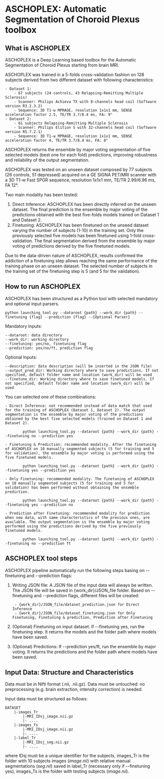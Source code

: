 # ASCHOPLEX: Automatic Segmentation of Choroid Plexus toolbox

## What is ASCHOPLEX
ASCHOPLEX is a Deep Learning based toolbox for the Automatic Segmentation of Choroid Plexus starting from brain MRI. 

ASCHOPLEX was trained in a 5-folds cross-validation fashion on 128 subjects derived from two different dataset with following characteristics:

    - Dataset 1: 
        - 67 subjects (24 controls, 43 Relapsing-Remitting Multiple Sclerosis)
        - Scanner: Philips Achieva TX with 8-channels head coil (Software version R3.2.3.2)
        - Sequence: 3D T1-w MPRAGE, resolution 1x1x1 mm, SENSE acceleration factor 2.5, TE/TR 3.7/8.4 ms, FA: 9°
    - Dataset 2: 
        - 61 subjects Relapsing-Remitting Multiple Sclerosis
        - Scanner: Philips Elition S with 32-channels head coil (Software version R5.7.2.1)
        - Sequence: 3D T1-w MPRAGE, resolution 1x1x1 mm, SENSE acceleration factor 4, TE/TR 3.7/8.4 ms, FA: 8°

ASCHOPLEX returns the ensemble by major voting segmentation of five selected models (best one for each fold) predictions, improving robustness and reliability of the output segmentation.

ASCHOPLEX was tested on an unseen dataset composed by 77 subjects (26 controls, 51 depressed) acquired on a GE SIGNA PET/MRI scanner with a 3D T1-w Fast SPGR sequence, resolution 1x1x1 mm, TE/TR 2.99/6.96 ms, FA 12°.

Two main modality has been tested:
1. Direct Inference: ASCHOPLEX has been directly inferred on the unseen dataset. The final prediction is the ensemble by major voting of the predictions obtained with the best five-folds models trained on Dataset 1 and Dataset 2.
2. Finetuning: ASCHOPLEX has been finetuned on the unseed dataset varying the number of subjects (1-10) in the training set. Only the previously selected five models has been finetuned using 1-fold cross-validation. The final segmentation derived from the ensemble by major voting of predictions derived by the five finetuned models.

Due to the data-driven nature of ASCHOPLEX, results confirmed the addiction of a finetuning step allows reaching the same performance of the training phase on an unseen dataset. The selected number of subjects in the training set of the finetuning step is 5 (and 5 for the validation).

## How to run ASCHOPLEX

ASCHOPLEX has been structured as a Python tool with selected mandatory and optional input parsers.

    python launching_tool.py --dataroot {path} --work_dir {path} --finetuning {flag} --prediction {flag} --{Optional Parser}

Mandatory Inputs:

    --dataroot: data directory
    --work_dir: working directory
    --finetuning: yes/no, finetuning flag
    --prediction: yes/no/ft, prediction flag

Optional Inputs:

    --description: data description (will be inserted in the JSON file)
    --output_pred_dir: Working directory where to save predictions. If not specified, default folder name and location (work_dir) will be used
    --finetune_dir: Working directory where to save finetuned models. If not specified, default folder name and location (work_dir) will be used

You can selected one of these combinations:

    - Direct Inference: not recommended instead of data match that used for the training of ASCHOPLEX (Dataset 1, Dataset 2). The output segmentation is the ensemble by major voting of the predictions obtained by the best five selected models (trained on Dataset 1 and Dataset 2).

            python launching_tool.py --dataroot {path} --work_dir {path} --finetuning no --prediction yes

    - Finetuning & Prediction: recommended modality. After the finetuning of ASCHOPLEX on 10 manually segmented subjects (5 for training and 5 for validation), the ensemble by major voting is performed using the five finetuned models.

            python launching_tool.py --dataroot {path} --work_dir {path} --finetuning yes --prediction yes

    - Only Finetuning: recommended modality. The finetuning of ASCHOPLEX on 10 manually segmented subjects (5 for training and 5 for validation) has been performed without obtaining the ensemble prediction.

            python launching_tool.py --dataroot {path} --work_dir {path} --finetuning yes --prediction no

    - Prediction after Finetuning: recommended modality for prediction when new data, with same characteristics of the previous ones, are available. The output segmentation is the ensemble by major voting performed using the predictions derived by the five previously finetuned models.

            python launching_tool.py --dataroot {path} --work_dir {path} --finetuning no --prediction ft

## ASCHOPLEX tool steps

ASCHOPLEX pipeline automatically run the following steps basing on --finetuning and --prediction flags:

1. Writing JSON file: A JSON file of the input data will always be written. The JSON file will be saved in {work_dir}/JSON_file folder.
Based on --finetuning and --prediction flags, different files will be created:

        - {work_dir}/JSON_file/dataset_prediction.json for Direct Inference
        - {work_dir}/JSON_file/dataset_finetuning.json for Only Finetuning, Finetuning & prediction, Prediction after Finetuning

2. (Optional) Finetuning on input dataset: If --finetuning yes, run the finetuning step. It returns the models and the folder path where models have been saved.

3. (Optional) Predictions: If --prediction yes/ft, run the ensemble by major voting. It returns the predictions and the folder path where models have been saved.

## Input Data: Structure and Characteristics

Data must be in Nifti format (.nii, .nii.gz).
Data must be untouched: no preprocessing (e.g. brain extraction, intensity correction) is needed.

Input data must be structured as follows:

    DATASET
        |-images_Tr
            |-MRI_IDsj_image.nii.gz
            |- ....
        |-images_Ts
            |-MRI_IDsj_image.nii.gz
            |- ....
        |-label_Tr
            |-MRI_IDsj_seg.nii.gz
            |- ....

where IDsj must be a unique identifier for the subjects, images_Tr is the folder with 10 subjects images (*image.nii*) with relative manual segmentations (*seg.nii*) saved in label_Tr (necessary only if --finetuning yes), images_Ts is the folder with testing subjects (*image.nii*).
